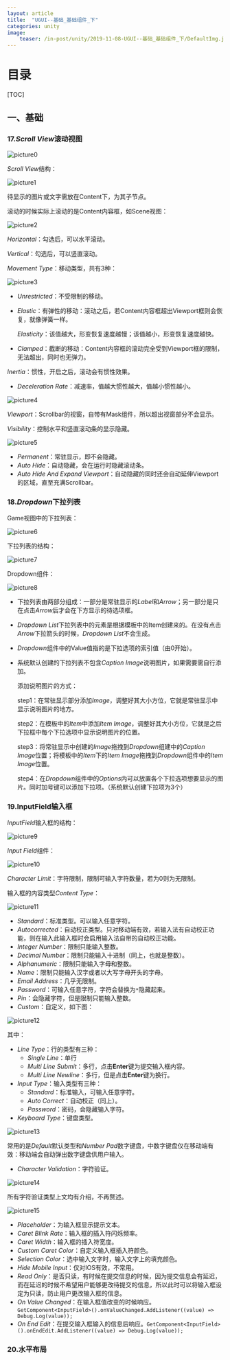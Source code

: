 ```yaml
---
layout: article
title:  "UGUI--基础_基础组件_下"
categories: unity
image:
    teaser: /in-post/unity/2019-11-08-UGUI--基础_基础组件_下/DefaultImg.jpg
---
```


# 目录

[TOC]

## 一、基础

### 17.*Scroll View*滚动视图

![picture0](https://huskytgame.github.io/images/in-post/unity/2019-11-08-UGUI--基础_基础组件_下/ScreenShot000.png)

*Scroll View*结构：

![picture1](https://huskytgame.github.io/images/in-post/unity/2019-11-08-UGUI--基础_基础组件_下/ScreenShot001.png)

待显示的图片或文字需放在Content下，为其子节点。

滚动的时候实际上滚动的是Content内容框，如Scene视图：

![picture2](https://huskytgame.github.io/images/in-post/unity/2019-11-08-UGUI--基础_基础组件_下/ScreenShot002.png)

*Horizontal*：勾选后，可以水平滚动。

*Vertical*：勾选后，可以竖直滚动。

*Movement Type*：移动类型，共有3种：

![picture3](https://huskytgame.github.io/images/in-post/unity/2019-11-08-UGUI--基础_基础组件_下/ScreenShot003.png)

- *Unrestricted*：不受限制的移动。

- *Elastic*：有弹性的移动：滚动之后，若Content内容框超出Viewport框则会恢复，就像弹簧一样。

  *Elasticity*：该值越大，形变恢复速度越慢；该值越小，形变恢复速度越快。

- *Clamped*：截断的移动：Content内容框的滚动完全受到Viewport框的限制，无法超出，同时也无弹力。

*Inertia*：惯性，开启之后，滚动会有惯性效果。

- *Deceleration Rate*：减速率，值越大惯性越大，值越小惯性越小。

![picture4](https://huskytgame.github.io/images/in-post/unity/2019-11-08-UGUI--基础_基础组件_下/ScreenShot004.png)

*Viewport*：Scrollbar的视窗，自带有Mask组件，所以超出视窗部分不会显示。

*Visibility*：控制水平和竖直滚动条的显示隐藏。

![picture5](https://huskytgame.github.io/images/in-post/unity/2019-11-08-UGUI--基础_基础组件_下/ScreenShot005.png)

- *Permanent*：常驻显示，即不会隐藏。
- *Auto Hide*：自动隐藏，会在运行时隐藏滚动条。
- *Auto Hide And Expand Viewport*：自动隐藏的同时还会自动延伸Viewport的区域，直至充满Scrollbar。

### 18.*Dropdown*下拉列表

Game视图中的下拉列表：

![picture6](https://huskytgame.github.io/images/in-post/unity/2019-11-08-UGUI--基础_基础组件_下/ScreenShot006.png)

下拉列表的结构：

![picture7](https://huskytgame.github.io/images/in-post/unity/2019-11-08-UGUI--基础_基础组件_下/ScreenShot007.png)

Dropdown组件：

![picture8](https://huskytgame.github.io/images/in-post/unity/2019-11-08-UGUI--基础_基础组件_下/ScreenShot008.png)

- 下拉列表由两部分组成：一部分是常驻显示的*Label*和*Arrow*；另一部分是只在点击*Arrow*后才会在下方显示的待选项框。

- *Dropdown List*下拉列表中的元素是根据模板中的Item创建来的。在没有点击*Arrow*下拉箭头的时候，*Dropdown List*不会生成。

- *Dropdown*组件中的Value值指的是下拉选项的索引值（由0开始）。

- 系统默认创建的下拉列表不包含*Caption Image*说明图片，如果需要需自行添加。

  添加说明图片的方式：

  step1：在常驻显示部分添加*Image*，调整好其大小方位，它就是常驻显示中显示说明图片的地方。

  step2：在模板中的*Item*中添加*Item Image*，调整好其大小方位，它就是之后下拉框中每个下拉选项中显示说明图片的位置。

  step3：将常驻显示中创建的*Image*拖拽到*Dropdown*组建中的*Caption Image*位置；将模板中的*Item*下的*Item Image*拖拽到*Dropdown*组件中的*Item Image*位置。

  step4：在*Dropdown*组件中的*Options*内可以放置各个下拉选项想要显示的图片。同时加号键可以添加下拉项。（系统默认创建下拉项为3个）

### 19.InputField输入框

*InputField*输入框的结构：

![picture9](https://huskytgame.github.io/images/in-post/unity/2019-11-08-UGUI--基础_基础组件_下/ScreenShot009.png)

*Input Field*组件：

![picture10](https://huskytgame.github.io/images/in-post/unity/2019-11-08-UGUI--基础_基础组件_下/ScreenShot010.png)

*Character Limit*：字符限制，限制可输入字符数量，若为0则为无限制。

输入框的内容类型*Content Type*：

![picture11](https://huskytgame.github.io/images/in-post/unity/2019-11-08-UGUI--基础_基础组件_下/ScreenShot011.png)

- *Standard*：标准类型。可以输入任意字符。
- *Autocorrected*：自动校正类型。只对移动端有效，若输入法有自动校正功能，则在输入此输入框时会启用输入法自带的自动校正功能。
- *Integer Number*：限制只能输入整数。
- *Decimal Number*：限制只能输入十进制（同上，也就是整数）。
- *Alphanumeric*：限制只能输入字母和整数。
- *Name*：限制只能输入汉字或者以大写字母开头的字母。
- *Email Address*：几乎无限制。
- *Password*：可输入任意字符，字符会替换为``*``隐藏起来。
- *Pin*：会隐藏字符，但是限制只能输入整数。
- *Custom*：自定义，如下图：

![picture12](https://huskytgame.github.io/images/in-post/unity/2019-11-08-UGUI--基础_基础组件_下/ScreenShot012.png)

其中：

- *Line Type*：行的类型有三种：
  - *Single Line*：单行
  - *Multi Line Submit*：多行，点击**Enter**键为提交输入框内容。
  - *Multi Line Newline*：多行，但是点击**Enter**键为换行。
- *Input Type*：输入类型有三种：
  - *Standard*：标准输入，可输入任意字符。
  - *Auto Correct*：自动校正（同上）。
  - *Password*：密码，会隐藏输入字符。
- *Keyboard Type*：键盘类型。

![picture13](https://huskytgame.github.io/images/in-post/unity/2019-11-08-UGUI--基础_基础组件_下/ScreenShot013.png)

常用的是*Default*默认类型和*Number Pad*数字键盘，中数字键盘仅在移动端有效：移动端会自动弹出数字键盘供用户输入。

- *Character Validation*：字符验证。

![picture14](https://huskytgame.github.io/images/in-post/unity/2019-11-08-UGUI--基础_基础组件_下/ScreenShot014.png)

所有字符验证类型上文均有介绍，不再赘述。

![picture15](https://huskytgame.github.io/images/in-post/unity/2019-11-08-UGUI--基础_基础组件_下/ScreenShot015.png)

- *Placeholder*：为输入框显示提示文本。
- *Caret Blink Rate*：输入框的插入符闪烁频率。
- *Caret Width*：输入框的插入符宽度。
- *Custom Caret Color*：自定义输入框插入符颜色。
- *Selection Color*：选中输入文字时，输入文字上的填充颜色。
- *Hide Mobile Input*：仅对IOS有效，不常用。
- *Read Only*：是否只读，有时候在提交信息的时候，因为提交信息会有延迟，而在延迟的时候不希望用户能够更改待提交的信息，所以此时可以将输入框设定为只读，防止用户更改输入框的信息。
- *On Value Changed*：在输入框值改变的时候响应。``GetComponent<InputField>().onValueChanged.AddListener((value) => Debug.Log(value));``
- *On End Edit*：在提交输入框输入的信息后响应。``GetComponent<InputField>().onEndEdit.AddListener((value) => Debug.Log(value));``

### 20.水平布局

